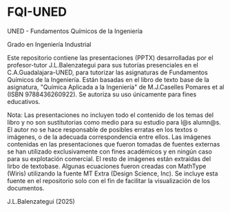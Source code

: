 # FQI-UNED
UNED - Fundamentos Químicos de la Ingeniería

Grado en Ingeniería Industrial

Este repositorio contiene las presentaciones (PPTX) desarrolladas por el profesor-tutor J.L.Balenzategui para sus tutorías presenciales en el C.A.Guadalajara-UNED, para tutorizar las asignaturas de Fundamentos Químicos de la Ingeniería. Están basadas en el libro de texto base de la asignatura, "Química Aplicada a la Ingeniería" de M.J.Caselles Pomares et al (ISBN 9788436260922). Se autoriza su uso únicamente para fines educativos. 

Nota: Las presentaciones no incluyen todo el contenido de los temas del libro y no son sustitutorias como medio para su estudio para l@s alumn@s. El autor no se hace responsable de posibles erratas en los textos o imágenes, o de la adecuada correspondencia entre ellos. Las imágenes contenidas en las presentaciones que fueron tomadas de fuentes externas se han utilizado exclusivamente con fines académicos y en ningún caso para su explotación comercial. El resto de imágenes están extraídas del lirbo de textobase. Algunas ecuaciones fueron creadas con MathType (Wiris) utilizando la fuente MT Extra (Design Science, Inc). Se incluye esta fuente en el repositorio solo con el fin de facilitar la visualización de los documentos.

J.L.Balenzategui (2025)
